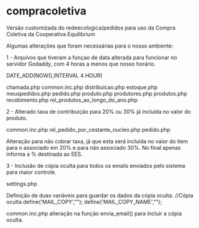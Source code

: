 compracoletiva
==============

Versão customizada do redeecologica/pedidos para uso da Compra Coletiva da Cooperativa Equilibrium

Algumas alterações que foram necessárias para o nosso ambiente:

1 - Arquivos que tiveram a funçao de data alterada para funcionar no servidor Godaddy, com 4 horas a
menos que nosso horário. 

DATE_ADD(NOW(),INTERVAL 4 HOUR) 

chamada.php 
common.inc.php 
distribuicao.php 
estoque.php 
meuspedidos.php 
pedido.php 
produto.php 
produtores.php 
produtos.php 
recebimento.php 
rel_produtos_ao_longo_do_ano.php


2 - Alterado taxa de contribuição para 20% ou 30% já incluída no valor do produto.

common.inc.php
rel_pedido_por_cestante_nucleo.php 
pedido.php 

Alteração para não cobrar taxa, já que esta será incluída no valor do item para o associado em 20% e
para não associado 30%. No final apenas informa a % destinada ao EES. 

3 - Inclusão de cópia oculta para todos os emails enviados pelo sistema para maior controle.

settings.php 

Definição de duas variáveis para guardar os dados da cópia oculta. 
//Cópia oculta 
define('MAIL_COPY',""); 
define('MAIL_COPY_NAME',""); 

common.inc.php 
alteração na função envia_email() para incluir a cópia oculta.
